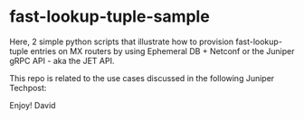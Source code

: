 # fast-lookup-tuple-sample

Here, 2 simple python scripts that illustrate how to provision fast-lookup-tuple entries on MX routers by using Ephemeral DB + Netconf or the Juniper gRPC API - aka the JET API. 

This repo is related to the use cases discussed in the following Juniper Techpost: 

Enjoy!
David